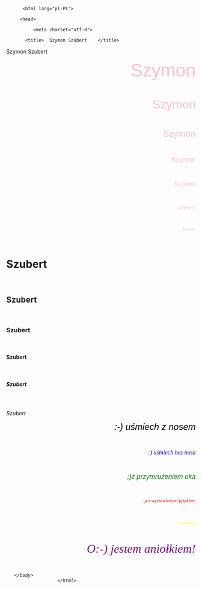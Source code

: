 <!DOCTYPE html>

          <html lang="pl-PL">

   <html>

         <head>

              <meta charset="utf-8">

           <title>  Szymon Szubert    </title>

   </head>
           <body>
          Szymon Szubert
         


<p align="right"> <font color="pink" size="7" face="Arial"> Szymon </font> </p> <br>
<p align="right"> <font color="pink" size="6" face="Arial"> Szymon </font> </p> <br>
<p align="right"> <font color="pink" size="5" face="Arial"> Szymon </font> </p> <br>
<p align="right"> <font color="pink" size="4" face="Arial"> Szymon </font> </p> <br>
<p align="right"> <font color="pink" size="3" face="Arial"> Szymon </font> </p> <br>
<p align="right"> <font color="pink" size="2" face="Arial"> Szymon </font> </p> <br>            
<p align="right"> <font color="pink" size="1" face="Arial"> Szymon </font> </p> <br>




<h1> Szubert </h1><br>
<h2> Szubert </h2><br>
<h3> Szubert </h3><br>
<h4> Szubert </h4><br>
<h5> Szubert </h5><br>
<h6> Szubert </h><br>


<p align="right"> <font color="black" size="5" face="Arial"> :-) uśmiech z nosem </font> </p> <br>
<p align="right"> <font color="blue" size="3" face="Calibri"> :) uśmiech bez nosa </font> </p> <br>
<p align="right"> <font color="green" size="4" face="Helvetica"> ;)z przymrużeniem oka </font> </p> <br>
<p align="right"> <font color="red" size="2" face="Georia"> :p z wystawionym językiem </font> </p> <br>
<p align="right"> <font color="yellow" size="1" face="Verdana"> :> złośliwiec </font> </p> <br>
<p align="right"> <font color="purple" size="6" face="Times New Roman"> O:-) jestem aniołkiem! </font> </p> <br>




       </body>
                       </html>
